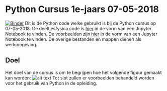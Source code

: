 # Python Cursus 1e-jaars 07-05-2018
[![Binder](https://mybinder.org/badge.svg)](https://mybinder.org/v2/gh/deKeijzer/HiSPARC-Onderzoeken-4/master)
Dit is de Python code welke gebruikt is bij de Python cursus op 07-05-2018.
De deeltjesfysica code is [hier](deeltjesfysica\deeltjesfysica.ipynb) in de vorm van een Jupyter Notebook te vinden. De voorbeelden zijn [hier](voorbeelden\voorbeelden.ipynb) in de vorm van een Jupyter Notebook te vinden.
De overige bestanden en mappen dienen als werkomgeving.

## Doel
Het doel van de cursus is om te begrijpen hoe het volgende figuur gemaakt kan worden:
![alt text](deeltjesfysica/bindingsenergie_per_nucleon.png)
Tot slot zullen er voorbeelden behandeld worden voor het gebruik van Python in de opleiding.